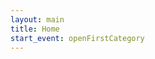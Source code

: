 ```yaml
---
layout: main
title: Home
start_event: openFirstCategory
---
```


<!-- select first item from list -->
<!-- start_event is used in the _layouts\main.html -->
<!-- to trigger 'openFirstCategory' event -->
<!-- event is consumed in the common.js -->
<!-- don't place code here because jquery is not attached at this moment -->
<!-- to disable this functionality simply remove or comment 'start_event' varible -->